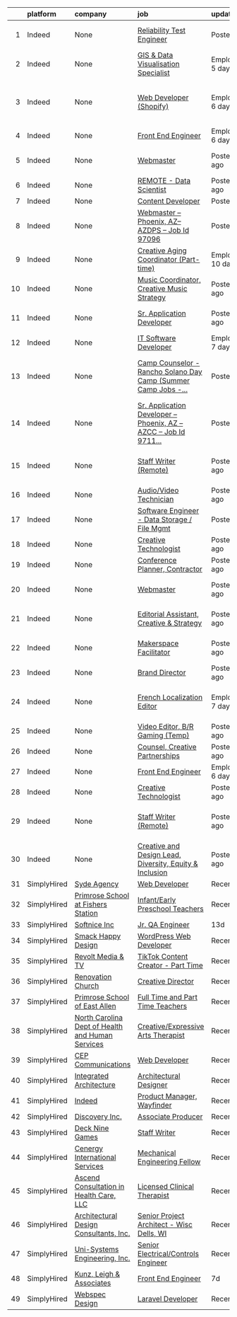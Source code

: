 

|    | platform    | company                                                  | job                                                                                                                                                                                                                                                                                                                                                                                                                                                                                                                                                                                                                                                                                                                                                                                                                                                                                                                                                                                                                                                                                   | update_time                | location                                                      |
|---:|:------------|:---------------------------------------------------------|:--------------------------------------------------------------------------------------------------------------------------------------------------------------------------------------------------------------------------------------------------------------------------------------------------------------------------------------------------------------------------------------------------------------------------------------------------------------------------------------------------------------------------------------------------------------------------------------------------------------------------------------------------------------------------------------------------------------------------------------------------------------------------------------------------------------------------------------------------------------------------------------------------------------------------------------------------------------------------------------------------------------------------------------------------------------------------------------|:---------------------------|:--------------------------------------------------------------|
|  1 | Indeed      | None                                                     | [Reliability Test Engineer](https://www.indeed.com/pagead/clk?mo=r&ad=-6NYlbfkN0BKAdoGiXnpqOtejNSibsMR6FZNsL2CYOwOobdhO-rfHMGBoCd7q8jCFcDjQ4uXoyS3ZMJVmUzXz3iIjobNgPo3H-my0lW7w8Puvdqw_Rxv1F5HujTvig0DQZ72V5-dGNO-r33bxl30nFLPri3-ZOPFYIlTngNb57xwY-CLcaIhC_VMBziLS3bzk-ECctcIR5CgTRT8NGgc6o3v8FFXeQtx7VjoUFMbaTv9WMxpK9cc5EUibdbuHH2Dy7N_n6Y6i4FZDsgDE__v64Lj-C0kOyaBCS6ks8xCYCfIjpXyWNsULny4VOOKmwhIc2jzyx1Fm5bokwp56JnGMQltyGn1Ub6_qkSbOxdBV6hZahv3MLiFTRbmV5XSg1A30Ps7sMkmbUyG9Jngtw473h9P6S4ihOW37VewIyhT6yIBkS8RCaKlI6Wr0D208w-3zi8AgajWEWL99wuOvbgbvpc0yY80JjbGzraQFKSGN4dDJkBqWZf2stjq5sPf-Pa6&p=0&fvj=1&vjs=3)                                                                                                                                                                                                                                                                                                                                                                                                                                                               | PostedToday                | Phoenix, AZ 85029 (North Mountain area)                       |
|  2 | Indeed      | None                                                     | [GIS & Data Visualisation Specialist](https://www.indeed.com/company/Greenpeace/jobs/GIS-Data-Visualisation-Specialist-db574e6dc51a9e38?fccid=72403c3d8334f00b&vjs=3)                                                                                                                                                                                                                                                                                                                                                                                                                                                                                                                                                                                                                                                                                                                                                                                                                                                                                                                 | EmployerActive 5 days ago  | Remote                                                        |
|  3 | Indeed      | None                                                     | [Web Developer (Shopify)](https://www.indeed.com/company/KalaVita/jobs/Web-Developer-df152f92d2a045b3?fccid=f12ceabee86f0839&vjs=3)                                                                                                                                                                                                                                                                                                                                                                                                                                                                                                                                                                                                                                                                                                                                                                                                                                                                                                                                                   | EmployerActive 6 days ago  | San Francisco, CA 94103 (Financial District/South Beach area) |
|  4 | Indeed      | None                                                     | [Front End Engineer](https://www.indeed.com/pagead/clk?mo=r&ad=-6NYlbfkN0CG0MOFnlYlPQ1Ern0f6lCNr2JCUFSORbPgdH34SplLN6MEXl_ueub4fo9gpKLPf3-KI3qvLtgkO27BFnkyy6IpfbsnG8FbuBLghgLn-1dyIiCa5Uut9a-WwEmY4kdmEPtz9_Z2jNkam-mFZ2wvcyLosqQmwsMpJETbSUuc2OKXFIwFfuaBXjug8DhsPgTCa3ilqDgUFoo0Ttos03sQXQfYX9yCTxA66riAVAaPKTIlSaOIf4J9RoUh8mq2xPxRd8FgVEvcKeR4O41xMUMfz_o9Zq-XmnLC-m4m9b0n8N4mXHBj6mDnfpxHfp0rPA0FMA45ICN3j6W_7YzuIs9gFF56EkTi9Y7jM3AA2e1U8ckOM0B50zp92DCIvEcbPvJNy8946B7BBV_BVac7Tu2gWb9K_9_8IBd7KHSbWwGpXDjYN7cAoeJNFbf9PC4ZIkx2-hBTahww_uyvl4HVREZk4yjSZv37dFhPNRyHtGi7EAxKdA==&p=1&fvj=1&vjs=3)                                                                                                                                                                                                                                                                                                                                                                                                                                                                              | EmployerActive 6 days ago  | Remote                                                        |
|  5 | Indeed      | None                                                     | [Webmaster](https://www.indeed.com/pagead/clk?mo=r&ad=-6NYlbfkN0A13XXEAKoVsy1UjAxA2tJa37vkRdGHJdX4gYp8IY3tTmYzW1bJSme2hYNNXIkltTbHCSADRpN-yNus-QXHg5bPp1hSzGuBZyXr-paV5alQGl5dPbaiAzg0gemyufZ-3SyLRHNKhb8C0jgX8U1lxcSiOLVwGOUiM9-SqkPQFaWSSOPlgsEWCS5OSXc0Vb84D77Jy7RRP1R-mvSL8d2P7uIqKQXV5suloGTeCv0fbF78q8KGSOcQnBpCnQ0Zt2yI9XVwLl8exr0Tib4U2LwCYmeVaI2O5WyRNQb_yC0CiYZ37VEW8HEXFQv1gkbLBjgB97SpKeYA-h1iJeTFNKQVBHL6WEpXKzP7V_xszEDZwDFWaHBCBh1GapTHHxKufDLUCMfMXZ0XUXXKJSwVlE8_hL2-POfsuatP9fIjrVfpkervmOPZZ0nTeVPkNj7T9KS2bAdgRx93kzjnyUXj7nIT1vNF6TxTjk7kBxBuyzgdh_irLBJQrXiapFRwsZzSsZOgv74EuFxzK5XVmNhHvmpJKNzSkL-vMecDqD9hfdwCZBonInBBaiw39lJMzcG_X8t5kCA=&p=2&fvj=0&vjs=3)                                                                                                                                                                                                                                                                                                                                                                                                   | Posted6 days ago           | Phoenix, AZ 85007 (Central City area)                         |
|  6 | Indeed      | None                                                     | [REMOTE - Data Scientist](https://www.indeed.com/pagead/clk?mo=r&ad=-6NYlbfkN0AuFV84NXeHUz01qZfSQ6vgcerh3jmTh941HdbqYrQpXfRFMrJSBbQXeeN5BjQsag57_J-wHyjtu1KAAyzYcYC5YZyt06wxrBz-0lOtsDHqax7NrublN27VEYgeEnMoitqqePv8kVnycrcgXjhnkrCWqnRiOdssyIVJohcYGdvaf7Kh6E8GSENPY0ORPqI7vWOBMaF78J_0uGBgoXhyjblkPt6Zcrm00_Dxi4Ule09aKvs7qqM2xV5CQjs0CUO-gOkhqctyxp8fqOaTpfRVG1Ldfq-Hnj7cIZ6RhsXoW-1scTNK5qYMj6ePHixXK3WOXkxy39dAG_OYBuiR9UVL2E8-6QWIFM4e25vIyWsrCMTeCqTUYkKWBbtgXfmoJJei2gYy70qeuLa6oN-9FLrkEjR2LZ1946bez1SyvmsiNJ6GgjcAiY7AGclan4nYWtYthhFt0-W_utZTEDYxY_Clax-WVaOP85couvmFbk32hphtg6IpAg8RZlY183pqbs61auV_HwsGMRa8vR0WuWt8_zM4ZO6F600pppTe-wHk_gqBxZSzaxMQxsvlsFROepL5PBRU2rXnOh-J1XJ6BBIG0uDAZJVZKGbEmylrqoNRewDYfzp3w9uMBIVrh6Yq-fl5hjuQaUcwuwzf_aI_auSrGAeLkdKCg9QYFAshh2MplsfYtFSEJtZVsI-kClFHwObywEW-r4ZwA-CSIoA7oEolfMbpLWvMHyXxKoJfXAy7yOGqQUqxekmRjkHkP98LXfkDhnV7dZouxVN1q6b7gyMPZjLx_KleBs2bGpww-UkUnI2lb2yFT8JnfvnVzCG9IRHwpOp5bBcYaTnSvzYShiGr-x4VujaT8TwP2IWnPyxAluqV_HcKjlCr_KOxd_fMFdHHyy3asMdJoRYQRe2UHSs4beZQZnBf8hqMLHP5fap1ojEx-hTYMTcCjGU2&p=3&fvj=0&vjs=3) | Posted6 days ago           | California+1 location•Remote                                  |
|  7 | Indeed      | None                                                     | [Content Developer](https://www.indeed.com/company/Sandbox-Apps-Inc./jobs/Content-Developer-dbb319f3a6879d21?fccid=91e08076dc44249c&vjs=3)                                                                                                                                                                                                                                                                                                                                                                                                                                                                                                                                                                                                                                                                                                                                                                                                                                                                                                                                            | PostedToday                | Remote                                                        |
|  8 | Indeed      | None                                                     | [Webmaster – Phoenix, AZ– AZDPS – Job Id 97096](https://www.indeed.com/company/ProAxis-Consulting/jobs/Webmaster-cccd3fb2e9a6a122?fccid=43d61dd4cc6b6bbd&vjs=3)                                                                                                                                                                                                                                                                                                                                                                                                                                                                                                                                                                                                                                                                                                                                                                                                                                                                                                                       | PostedToday                | Phoenix, AZ 85007 (Central City area)                         |
|  9 | Indeed      | None                                                     | [Creative Aging Coordinator (Part-time)](https://www.indeed.com/company/Jewish-Family-&-Children's-Service/jobs/Creative-Aging-Coordinator-234adefefeba4615?fccid=81fe85da8d426eec&vjs=3)                                                                                                                                                                                                                                                                                                                                                                                                                                                                                                                                                                                                                                                                                                                                                                                                                                                                                             | EmployerActive 10 days ago | Phoenix, AZ 85006 (Encanto area)                              |
| 10 | Indeed      | None                                                     | [Music Coordinator, Creative Music Strategy](https://www.indeed.com/rc/clk?jk=39d2a197e2bb184c&fccid=30cb52ad6dd37131&vjs=3)                                                                                                                                                                                                                                                                                                                                                                                                                                                                                                                                                                                                                                                                                                                                                                                                                                                                                                                                                          | Posted1 day ago            | Hollywood, CA 90028                                           |
| 11 | Indeed      | None                                                     | [Sr. Application Developer](https://www.indeed.com/company/Sigmaways,-Inc./jobs/Senior-Application-Developer-121b2e853dd4d8eb?fccid=292e801b19858528&vjs=3)                                                                                                                                                                                                                                                                                                                                                                                                                                                                                                                                                                                                                                                                                                                                                                                                                                                                                                                           | Posted5 days ago           | Phoenix, AZ 85007 (Central City area)                         |
| 12 | Indeed      | None                                                     | [IT Software Developer](https://www.indeed.com/company/WhirlWind-Technologies,-LLC/jobs/IT-Software-Developer-5ba27c5bf541c39e?fccid=ed3f13f4adb4d051&vjs=3)                                                                                                                                                                                                                                                                                                                                                                                                                                                                                                                                                                                                                                                                                                                                                                                                                                                                                                                          | EmployerActive 7 days ago  | Remote                                                        |
| 13 | Indeed      | None                                                     | [Camp Counselor - Rancho Solano Day Camp (Summer Camp Jobs -...](https://www.indeed.com/rc/clk?jk=d6e96aef3a90a13f&fccid=7bf70bfcc99803a5&vjs=3)                                                                                                                                                                                                                                                                                                                                                                                                                                                                                                                                                                                                                                                                                                                                                                                                                                                                                                                                      | PostedToday                | Scottsdale, AZ 85254 (Paradise Valley area)+5 locations       |
| 14 | Indeed      | None                                                     | [Sr. Application Developer – Phoenix, AZ – AZCC – Job Id 9711...](https://www.indeed.com/company/ProAxis-Consulting/jobs/Senior-Application-Developer-f052fda067259ca9?fccid=43d61dd4cc6b6bbd&vjs=3)                                                                                                                                                                                                                                                                                                                                                                                                                                                                                                                                                                                                                                                                                                                                                                                                                                                                                  | PostedToday                | Phoenix, AZ 85007 (Central City area)                         |
| 15 | Indeed      | None                                                     | [Staff Writer (Remote)](https://www.indeed.com/rc/clk?jk=c8038daf0349a969&fccid=30cb52ad6dd37131&vjs=3)                                                                                                                                                                                                                                                                                                                                                                                                                                                                                                                                                                                                                                                                                                                                                                                                                                                                                                                                                                               | Posted11 days ago          | New York, NY 10019 (Midtown area)•Remote                      |
| 16 | Indeed      | None                                                     | [Audio/Video Technician](https://www.indeed.com/pagead/clk?mo=r&ad=-6NYlbfkN0AxulFwPvLZ0VEOvTcqs8xHr64l8ifA8Bs33EojTTAmiEObRza7GqsOst5UEktUUn7dTTP8C5rZYPXha7SHszUwCxE-NEOl9JylForRwwtR49MI7wY7uQgnS8F8NhdL-yiTGNhI0YFgb-MloAKSkYhAI1mRDNnlsEJa_pJmjgkgCd5hxRdltuR20OczmDGGO250VkmDV3IL_661rCPCrmXVtrIVAGzp_uZlztl26aQy1howjJPlSiRISpCb9PFLP6PimOgYNdhGpJzzqauAPpTjpmOpUhm2i6StHwUCfIXqCci4RPcObiBJx5geHwrFdj7q8LJHlKyOEohUQbUaJIpEyQboL7O0_dpUnlTWm4DRm2ObHVxJbpO1ehoiHAOQCb1-hgdVytZ49Pdw02T6pGcOeODximK7JUgb3cvbMedAniobu93fliQAQTnh5NYd97BD0tlkcj1ipO-qdf4AyfatDo4aQNCb61_R-FbJoiqmUg==&p=4&fvj=1&vjs=3)                                                                                                                                                                                                                                                                                                                                                                                                                                                                          | Posted1 day ago            | Colorado                                                      |
| 17 | Indeed      | None                                                     | [Software Engineer - Data Storage / File Mgmt](https://www.indeed.com/pagead/clk?mo=r&ad=-6NYlbfkN0D31mAWqjwMh7zZ7oBzwoBGl_n69rjSQwHlzZ3dzHInTFkiJ4hOn8BCcEulGHuVLXRoUm2Hrr1RUf0-NiUQdq4FxVX6KMx1xfnQk0qNrC2CeusVby2FUe89JPB3VWaC-5zDjuuMZfXccnce8FrXIdY_LdL9iKm9ePoYncMgYeSYzP0b8QI-GHY9KMyMFQM4Oqv-vGxG6SOhDePGvl7DTNrVvZtwQX95D_0amyd2Nja3I9J00uE7b1SS3MSwJ7tetAGaPgM8y0lJ8hACddZx7DUp0Fh-CqdRBPC11B1EjrErJKbjhpAvTC3f2wpp_I-aLwrmT_1bOokxaFsV0G2wYcfpIj-MBda51Fm47MEf1KSDpKSvQ7KJ71-u_gfQOJHSkBhliY_3IAMgw9TLowN4kOErbgQT0ciOzmRDWGBk5zXR5rZsXvSi_XyVrGT71NeMAhLMeUUctVq-U4GDph6wIlrZDYuAUMjpfYa1jl3uCWHdLgSyE_1dEgQ5Pjh5LWOkRx0pLLHL1GBV2D5fXyPsuqMzDz5_7jfmGDU0GT5iSnWND8lw4xHwKSvy_120KvsTBsA=&p=0&fvj=0&vjs=3)                                                                                                                                                                                                                                                                                                                                                                | PostedToday                | Raleigh, NC 27601                                             |
| 18 | Indeed      | None                                                     | [Creative Technologist](https://www.indeed.com/rc/clk?jk=4c91778731deb6de&fccid=0258bd41493433c4&vjs=3)                                                                                                                                                                                                                                                                                                                                                                                                                                                                                                                                                                                                                                                                                                                                                                                                                                                                                                                                                                               | Posted10 days ago          | Remote                                                        |
| 19 | Indeed      | None                                                     | [Conference Planner, Contractor](https://www.indeed.com/company/Higher-Education-Protection-Network/jobs/Conference-Planner-f9d5b5356f33aa5d?fccid=8c95b4ade6b6e046&vjs=3)                                                                                                                                                                                                                                                                                                                                                                                                                                                                                                                                                                                                                                                                                                                                                                                                                                                                                                            | Posted4 days ago           | Remote                                                        |
| 20 | Indeed      | None                                                     | [Webmaster](https://www.indeed.com/rc/clk?jk=1e31b65f513c7007&fccid=381fbbb453598edf&vjs=3)                                                                                                                                                                                                                                                                                                                                                                                                                                                                                                                                                                                                                                                                                                                                                                                                                                                                                                                                                                                           | Posted6 days ago           | Phoenix, AZ 85007 (Central City area)                         |
| 21 | Indeed      | None                                                     | [Editorial Assistant, Creative & Strategy](https://www.indeed.com/rc/clk?jk=8b0e3758d564be83&fccid=30cb52ad6dd37131&vjs=3)                                                                                                                                                                                                                                                                                                                                                                                                                                                                                                                                                                                                                                                                                                                                                                                                                                                                                                                                                            | Posted7 days ago           | New York, NY 10036 (Midtown area)                             |
| 22 | Indeed      | None                                                     | [Makerspace Facilitator](https://www.indeed.com/rc/clk?jk=f9dbad6ef7f24772&fccid=72c646a982f647ce&vjs=3)                                                                                                                                                                                                                                                                                                                                                                                                                                                                                                                                                                                                                                                                                                                                                                                                                                                                                                                                                                              | Posted10 days ago          | Phoenix, AZ 85004 (Central City area)                         |
| 23 | Indeed      | None                                                     | [Brand Director](https://www.indeed.com/rc/clk?jk=1d2fd59c14d58a22&fccid=a8fc5b927ba5d51d&vjs=3)                                                                                                                                                                                                                                                                                                                                                                                                                                                                                                                                                                                                                                                                                                                                                                                                                                                                                                                                                                                      | Posted1 day ago            | Los Angeles, CA 90036                                         |
| 24 | Indeed      | None                                                     | [French Localization Editor](https://www.indeed.com/company/Beachbody/jobs/French-Localization-Editor-0ea13a74ac45588d?fccid=5a65724ac3880f3d&vjs=3)                                                                                                                                                                                                                                                                                                                                                                                                                                                                                                                                                                                                                                                                                                                                                                                                                                                                                                                                  | EmployerActive 7 days ago  | Los Angeles, CA 90018 (Jefferson Park area)+1 location        |
| 25 | Indeed      | None                                                     | [Video Editor, B/R Gaming (Temp)](https://www.indeed.com/rc/clk?jk=2b6e4e064b805ef0&fccid=cf8354c041eefc62&vjs=3)                                                                                                                                                                                                                                                                                                                                                                                                                                                                                                                                                                                                                                                                                                                                                                                                                                                                                                                                                                     | Posted7 days ago           | Remote                                                        |
| 26 | Indeed      | None                                                     | [Counsel, Creative Partnerships](https://www.indeed.com/rc/clk?jk=ecb46f91c8b3ccc0&fccid=35d653c09c2712b6&vjs=3)                                                                                                                                                                                                                                                                                                                                                                                                                                                                                                                                                                                                                                                                                                                                                                                                                                                                                                                                                                      | Posted7 days ago           | Universal City, CA+1 location                                 |
| 27 | Indeed      | None                                                     | [Front End Engineer](https://www.indeed.com/company/Kunz,-Leigh-&-Associates/jobs/Front-End-Engineer-c2ffe155ffbc843d?fccid=745935762dd05e42&vjs=3)                                                                                                                                                                                                                                                                                                                                                                                                                                                                                                                                                                                                                                                                                                                                                                                                                                                                                                                                   | EmployerActive 6 days ago  | Remote                                                        |
| 28 | Indeed      | None                                                     | [Creative Technologist](https://www.indeed.com/rc/clk?jk=4c91778731deb6de&fccid=0258bd41493433c4&vjs=3)                                                                                                                                                                                                                                                                                                                                                                                                                                                                                                                                                                                                                                                                                                                                                                                                                                                                                                                                                                               | Posted10 days ago          | Remote                                                        |
| 29 | Indeed      | None                                                     | [Staff Writer (Remote)](https://www.indeed.com/rc/clk?jk=c8038daf0349a969&fccid=30cb52ad6dd37131&vjs=3)                                                                                                                                                                                                                                                                                                                                                                                                                                                                                                                                                                                                                                                                                                                                                                                                                                                                                                                                                                               | Posted11 days ago          | New York, NY 10019 (Midtown area)•Remote                      |
| 30 | Indeed      | None                                                     | [Creative and Design Lead, Diversity, Equity & Inclusion](https://www.indeed.com/rc/clk?jk=064a182e81390fcb&fccid=fe2d21eef233e94a&vjs=3)                                                                                                                                                                                                                                                                                                                                                                                                                                                                                                                                                                                                                                                                                                                                                                                                                                                                                                                                             | Posted7 days ago           | Culver City, CA 90230+1 location                              |
| 31 | SimplyHired | [Syde Agency](None)                                      | [Web Developer](https://www.simplyhired.com/job/z-uKIix-5NdwBzyanj7kQ1DRevZiYct6zGvpLLO6dC-YAIZPU3EwIQ?q=creative+programming)                                                                                                                                                                                                                                                                                                                                                                                                                                                                                                                                                                                                                                                                                                                                                                                                                                                                                                                                                        | Recently                   | Los Angeles, CA                                               |
| 32 | SimplyHired | [Primrose School at Fishers Station](None)               | [Infant/Early Preschool Teachers](https://www.simplyhired.com/job/I8HS8l3V8hJ4JSH4ElMDJZPAHE5ddgrXyIMZAmHs6OACUKIid-uFfA?q=creative+programming)                                                                                                                                                                                                                                                                                                                                                                                                                                                                                                                                                                                                                                                                                                                                                                                                                                                                                                                                      | Recently                   | Fishers, IN                                                   |
| 33 | SimplyHired | [Softnice Inc](None)                                     | [Jr. QA Engineer](https://www.simplyhired.com/job/ktlxKw9anRS6dUO57yeCROzSheAwevuXOIEw_Dsz8HuIbgCAIlDm8g?q=creative+programming)                                                                                                                                                                                                                                                                                                                                                                                                                                                                                                                                                                                                                                                                                                                                                                                                                                                                                                                                                      | 13d                        | New York, NY                                                  |
| 34 | SimplyHired | [Smack Happy Design](None)                               | [WordPress Web Developer](https://www.simplyhired.com/job/LG9XkyjXPiz3oXDQS2kQq23_aAU0ovkQh-sfXYAt5CmiNVyMyElGWA?q=creative+programming)                                                                                                                                                                                                                                                                                                                                                                                                                                                                                                                                                                                                                                                                                                                                                                                                                                                                                                                                              | Recently                   | Remote                                                        |
| 35 | SimplyHired | [Revolt Media & TV](None)                                | [TikTok Content Creator - Part Time](https://www.simplyhired.com/job/TtOmVHABwLKXoIlK3Znn0EtJSq3qmAMaphdeld3eQBztJ-4Xw3aCvw?q=creative+programming)                                                                                                                                                                                                                                                                                                                                                                                                                                                                                                                                                                                                                                                                                                                                                                                                                                                                                                                                   | Recently                   | Atlanta, GA +2 locations                                      |
| 36 | SimplyHired | [Renovation Church](None)                                | [Creative Director](https://www.simplyhired.com/job/ND_wRr89V09XD0Be5yyQ4pPR8Y7cGaLRR47_iVu2eSW6GY-yO9dC0Q?q=creative+programming)                                                                                                                                                                                                                                                                                                                                                                                                                                                                                                                                                                                                                                                                                                                                                                                                                                                                                                                                                    | Recently                   | Hampstead, NC                                                 |
| 37 | SimplyHired | [Primrose School of East Allen](None)                    | [Full Time and Part Time Teachers](https://www.simplyhired.com/job/TG4r4c7kEhbZIEvo7QePpTMZnrhv3yCq22VHsGUJ8Gr_0h7NkMBC7g?q=creative+programming)                                                                                                                                                                                                                                                                                                                                                                                                                                                                                                                                                                                                                                                                                                                                                                                                                                                                                                                                     | Recently                   | Allen, TX                                                     |
| 38 | SimplyHired | [North Carolina Dept of Health and Human Services](None) | [Creative/Expressive Arts Therapist](https://www.simplyhired.com/job/yL6Rsh9DEjMjtP-285qrdN2z4SNoxEqVzKx_EHF1v-ZSHH5gHMdrsA?q=creative+programming)                                                                                                                                                                                                                                                                                                                                                                                                                                                                                                                                                                                                                                                                                                                                                                                                                                                                                                                                   | Recently                   | Butner, NC +1 location                                        |
| 39 | SimplyHired | [CEP Communications](None)                               | [Web Developer](https://www.simplyhired.com/job/FXCsD8XIZh1-jRTZrTGEHORrEdqk524OFMAe4eboNjhLerNGz1X2dQ?q=creative+programming)                                                                                                                                                                                                                                                                                                                                                                                                                                                                                                                                                                                                                                                                                                                                                                                                                                                                                                                                                        | Recently                   | Remote                                                        |
| 40 | SimplyHired | [Integrated Architecture](None)                          | [Architectural Designer](https://www.simplyhired.com/job/g6xgW_a-0c24pDeI42_HVBqpWKZ_Xd49b6gY-qkE-VJzW7YW7ajh0g?q=creative+programming)                                                                                                                                                                                                                                                                                                                                                                                                                                                                                                                                                                                                                                                                                                                                                                                                                                                                                                                                               | Recently                   | Grand Rapids, MI                                              |
| 41 | SimplyHired | [Indeed](None)                                           | [Product Manager, Wayfinder](https://www.simplyhired.com/job/N9Gqg5LiRZ2IdBZcdmjVzaMSVC2aacKXOx9oh3aL2xiq7SEos4irpg?q=creative+programming)                                                                                                                                                                                                                                                                                                                                                                                                                                                                                                                                                                                                                                                                                                                                                                                                                                                                                                                                           | Recently                   | Remote                                                        |
| 42 | SimplyHired | [Discovery Inc.](None)                                   | [Associate Producer](https://www.simplyhired.com/job/K22ZWs1JYqo9xInVW9eXI_bve32Lrpf2x35ullyo3w3MFN8AcRVqOg?q=creative+programming)                                                                                                                                                                                                                                                                                                                                                                                                                                                                                                                                                                                                                                                                                                                                                                                                                                                                                                                                                   | Recently                   | New York, NY                                                  |
| 43 | SimplyHired | [Deck Nine Games](None)                                  | [Staff Writer](https://www.simplyhired.com/job/Me8Mj0VmiAwaAOksvwIo5dYXbjrFU4MArF2g511laFLyrqbzXCkSpQ?q=creative+programming)                                                                                                                                                                                                                                                                                                                                                                                                                                                                                                                                                                                                                                                                                                                                                                                                                                                                                                                                                         | Recently                   | Remote                                                        |
| 44 | SimplyHired | [Cenergy International Services](None)                   | [Mechanical Engineering Fellow](https://www.simplyhired.com/job/PRxDOPhGqs6wVKP5ODl2T25GCgdcMcxb6mje6XlvEcP50-d9v3fLaA?q=creative+programming)                                                                                                                                                                                                                                                                                                                                                                                                                                                                                                                                                                                                                                                                                                                                                                                                                                                                                                                                        | Recently                   | Boston, MA                                                    |
| 45 | SimplyHired | [Ascend Consultation in Health Care, LLC](None)          | [Licensed Clinical Therapist](https://www.simplyhired.com/job/KfRbbSuccqqCDBtV8-KiatszV5UrGdQwTsgQz9LMDDkDU-_EG-mnSg?q=creative+programming)                                                                                                                                                                                                                                                                                                                                                                                                                                                                                                                                                                                                                                                                                                                                                                                                                                                                                                                                          | Recently                   | Urbana, IL                                                    |
| 46 | SimplyHired | [Architectural Design Consultants, Inc.](None)           | [Senior Project Architect - Wisc Dells, WI](https://www.simplyhired.com/job/t6F7kNPlT9laJUOp_zcJD8kLOereS1NM4iOdWZY7oTAQmDH3oNtXIQ?q=creative+programming)                                                                                                                                                                                                                                                                                                                                                                                                                                                                                                                                                                                                                                                                                                                                                                                                                                                                                                                            | Recently                   | Wisconsin Dells, WI                                           |
| 47 | SimplyHired | [Uni-Systems Engineering, Inc.](None)                    | [Senior Electrical/Controls Engineer](https://www.simplyhired.com/job/Jn5cN5DxFAR-l2tdUKvu-uLN_M6uJSHnE1PuaJqgReinflbk-dfZFA?q=creative+programming)                                                                                                                                                                                                                                                                                                                                                                                                                                                                                                                                                                                                                                                                                                                                                                                                                                                                                                                                  | Recently                   | Minneapolis, MN                                               |
| 48 | SimplyHired | [Kunz, Leigh & Associates](None)                         | [Front End Engineer](https://www.simplyhired.com/job/SG805EOWUycAJDnItMHcCYmE4WBlfGDjHl-ea4qUcNCM6oq5HJ-r7w?q=creative+programming)                                                                                                                                                                                                                                                                                                                                                                                                                                                                                                                                                                                                                                                                                                                                                                                                                                                                                                                                                   | 7d                         | Remote                                                        |
| 49 | SimplyHired | [Webspec Design](None)                                   | [Laravel Developer](https://www.simplyhired.com/job/8kZvM0eLlqTTkilDnz_PoxhuqKmJnpZLSOv8WczLnaLoEzCksudCvg?q=creative+programming)                                                                                                                                                                                                                                                                                                                                                                                                                                                                                                                                                                                                                                                                                                                                                                                                                                                                                                                                                    | Recently                   | Urbandale, IA                                                 |